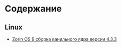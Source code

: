 # Содержание
Linux
-----
- [Zorin OS 9 сборка ванильного ядра версии 4.3.3](linux/zorin-update-core.md)
